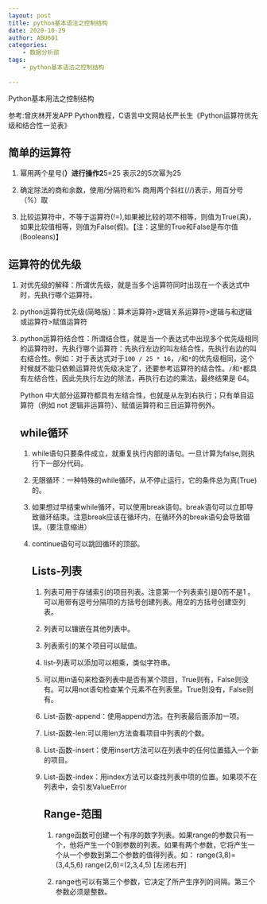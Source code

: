 ```yaml
---
layout: post
title: python基本语法之控制结构
date: 2020-10-29
author: ABU601
categories:
    - 数据分析部
tags:
    - python基本语法之控制结构
  
---
```


Python基本用法之控制结构

参考:曾庆林开发APP Python教程，C语言中文网站长严长生《Python运算符优先级和结合性一览表》

## 简单的运算符





1. 幂用两个星号(**）进行操作2**5=25 表示2的5次幂为25

2. 确定除法的商和余数，使用/分隔符和% 商用两个斜杠(//)表示，用百分号（%）取

3. 比较运算符中，不等于运算符(!=),如果被比较的项不相等，则值为True(真)，如果比较值相等，则值为False(假)。【注：这里的True和False是布尔值(Booleans)】

   

## 运算符的优先级



1. 对优先级的解释：所谓优先级，就是当多个运算符同时出现在一个表达式中时，先执行哪个运算符。

2. python运算符优先级(简略版)：算术运算符>逻辑关系运算符>逻辑与和逻辑或运算符>赋值运算符

3. python运算符结合性：所谓结合性，就是当一个表达式中出现多个优先级相同的运算符时，先执行哪个运算符：先执行左边的叫左结合性，先执行右边的叫右结合性。例如：对于表达式对于`100 / 25 * 16`，`/`和`*`的优先级相同，这个时候就不能只依赖运算符优先级决定了，还要参考运算符的结合性。`/`和`*`都具有左结合性，因此先执行左边的除法，再执行右边的乘法，最终结果是 64。

   Python 中大部分运算符都具有左结合性，也就是从左到右执行；只有单目运算符（例如 not 逻辑非运算符）、赋值运算符和三目运算符例外。

   ## while循环

   

   1. while语句只要条件成立，就重复执行内部的语句。一旦计算为false,则执行下一部分代码。

   2. 无限循环：一种特殊的while循环，从不停止运行，它的条件总为真(True)的。

   3. 如果想过早结束while循环，可以使用break语句。break语句可以立即导致循环结束。注意break应该在循环内，在循环外的break语句会导致错误。（要注意缩进）

   4. continue语句可以跳回循环的顶部。

      

      ## Lists-列表

      

      1. 列表可用于存储索引的项目列表。注意第一个列表索引是0而不是1 。可以用带有逗号分隔项的方括号创建列表。用空的方括号创建空列表。

      2. 列表可以镶嵌在其他列表中。

      3. 列表索引的某个项目可以赋值。

      4. list-列表可以添加可以相乘，类似字符串。

      5. 可以用in语句来检查列表中是否有某个项目，True则有，False则没有。可以用not语句检查某个元素不在列表里。True则没有，False则有。

      6. List-函数-append：使用append方法。在列表最后面添加一项。

      7. List-函数-len:可以用len方法查看项目中列表的个数。

      8. List-函数-insert：使用insert方法可以在列表中的任何位置插入一个新的项目。

      9. List-函数-index：用index方法可以查找列表中项的位置。如果项不在列表中，会引发ValueError

         

         ## Range-范围

         

         1. range函数可创建一个有序的数字列表。如果range的参数只有一个，他将产生一个0到参数的列表。如果有两个参数，它将产生一个从一个参数到第二个参数的值得列表。如：                      range(3,8)=(3,4,5,6)                    range(2,6)=(2,3,4,5)              [左闭右开]

         2. range也可以有第三个参数，它决定了所产生序列的间隔。第三个参数必须是整数。

            

            

